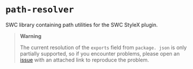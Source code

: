 # `path-resolver`

SWC library containing path utilities for the SWC StyleX plugin.

> **Warning**
>
> The current resolution of the `exports` field from `package. json` is only partially supported, so if you encounter problems, please open an [issue](https://github.com/Dwlad90/stylex-swc-plugin/issues/new) with an attached link to reproduce the problem.
